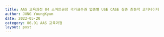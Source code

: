 ```yaml
---
title: AAS 교육과정 04 스마트공장 국가표준과 업종별 USE CASE 실증 최동학 코디네이터
author: JUNG YoungKyun
date: 2022-05-20
category: 06.01 AAS 교육과정
layout: post
---
```


